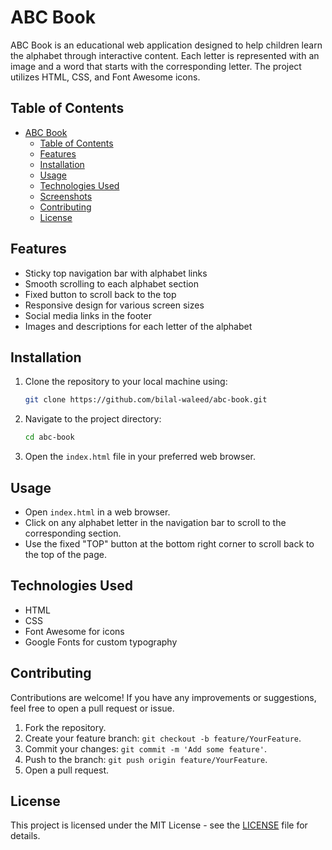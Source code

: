 # ABC Book

ABC Book is an educational web application designed to help children learn the alphabet through interactive content. Each letter is represented with an image and a word that starts with the corresponding letter. The project utilizes HTML, CSS, and Font Awesome icons.

## Table of Contents

- [ABC Book](#abc-book)
  - [Table of Contents](#table-of-contents)
  - [Features](#features)
  - [Installation](#installation)
  - [Usage](#usage)
  - [Technologies Used](#technologies-used)
  - [Screenshots](#screenshots)
  - [Contributing](#contributing)
  - [License](#license)

## Features

- Sticky top navigation bar with alphabet links
- Smooth scrolling to each alphabet section
- Fixed button to scroll back to the top
- Responsive design for various screen sizes
- Social media links in the footer
- Images and descriptions for each letter of the alphabet

## Installation

1. Clone the repository to your local machine using:
   ```sh
   git clone https://github.com/bilal-waleed/abc-book.git
   ```

2. Navigate to the project directory:
   ```sh
   cd abc-book
   ```

3. Open the `index.html` file in your preferred web browser.

## Usage

- Open `index.html` in a web browser.
- Click on any alphabet letter in the navigation bar to scroll to the corresponding section.
- Use the fixed "TOP" button at the bottom right corner to scroll back to the top of the page.

## Technologies Used

- HTML
- CSS
- Font Awesome for icons
- Google Fonts for custom typography

## Contributing

Contributions are welcome! If you have any improvements or suggestions, feel free to open a pull request or issue.

1. Fork the repository.
2. Create your feature branch: `git checkout -b feature/YourFeature`.
3. Commit your changes: `git commit -m 'Add some feature'`.
4. Push to the branch: `git push origin feature/YourFeature`.
5. Open a pull request.

## License

This project is licensed under the MIT License - see the [LICENSE](LICENSE) file for details.
